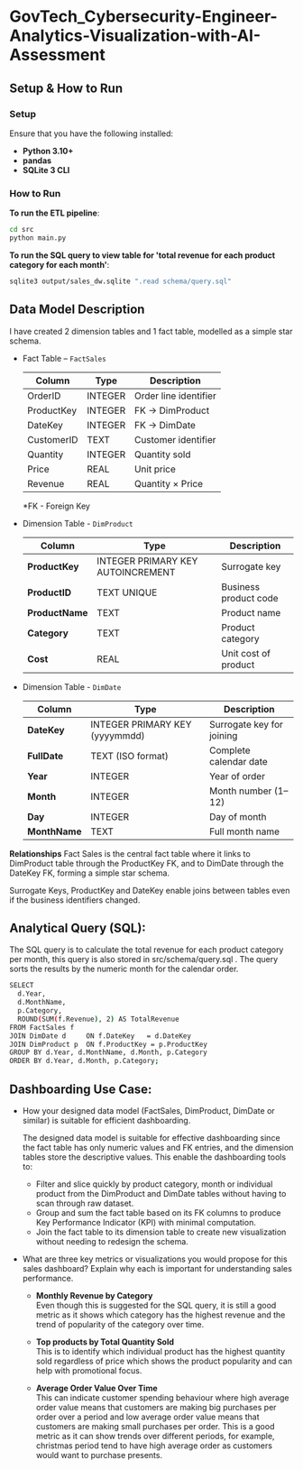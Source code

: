 # GovTech_Cybersecurity-Engineer-Analytics-Visualization-with-AI-Assessment

## Setup & How to Run

### Setup
Ensure that you have the following installed:
* **Python 3.10+**
* **pandas**
* **SQLite 3 CLI**

### How to Run
**To run the ETL pipeline**:
   ```bash
   cd src
   python main.py
   ```

**To run the SQL query to view table for 'total revenue for each product category for each month'**:
   ```bash
   sqlite3 output/sales_dw.sqlite ".read schema/query.sql"
   ```


## Data Model Description
I have created 2 dimension tables and 1 fact table, modelled as a simple star schema.

* Fact Table – `FactSales`

    | Column       | Type    | Description |
    |--------------|---------|------------|
    | OrderID      | INTEGER | Order line identifier |
    | ProductKey   | INTEGER | FK → DimProduct |
    | DateKey      | INTEGER | FK → DimDate |
    | CustomerID   | TEXT    | Customer identifier |
    | Quantity     | INTEGER | Quantity sold |
    | Price        | REAL    | Unit price |
    | Revenue      | REAL    | Quantity × Price |

    *FK - Foreign Key

* Dimension Table - `DimProduct`

    | Column          | Type                              | Description           |
    | --------------- | --------------------------------- | --------------------- |
    | **ProductKey**  | INTEGER PRIMARY KEY AUTOINCREMENT | Surrogate key         |
    | **ProductID**   | TEXT UNIQUE                       | Business product code |
    | **ProductName** | TEXT                              | Product name          |
    | **Category**    | TEXT                              | Product category      |
    | **Cost**        | REAL                              | Unit cost of product  |

* Dimension Table - `DimDate`

    | Column        | Type                           | Description               |
    | ------------- | ------------------------------ | ------------------------- |
    | **DateKey**   | INTEGER PRIMARY KEY (yyyymmdd) | Surrogate key for joining |
    | **FullDate**  | TEXT (ISO format)              | Complete calendar date    |
    | **Year**      | INTEGER                        | Year of order             |
    | **Month**     | INTEGER                        | Month number (1–12)       |
    | **Day**       | INTEGER                        | Day of month              |
    | **MonthName** | TEXT                           | Full month name           |

**Relationships**
Fact Sales is the central fact table where it links to DimProduct table through the ProductKey FK, and to DimDate through the DateKey FK, forming a simple star schema.

Surrogate Keys, ProductKey and DateKey enable joins between tables even if the business identifiers changed.


## Analytical Query (SQL):
The SQL query is to calculate the total revenue for each product category per month, this query is also stored in src/schema/query.sql . The query sorts the results by the numeric month for the calendar order.

```bash
SELECT
  d.Year,
  d.MonthName,
  p.Category,
  ROUND(SUM(f.Revenue), 2) AS TotalRevenue
FROM FactSales f
JOIN DimDate d     ON f.DateKey   = d.DateKey
JOIN DimProduct p  ON f.ProductKey = p.ProductKey
GROUP BY d.Year, d.MonthName, d.Month, p.Category
ORDER BY d.Year, d.Month, p.Category;
```


## Dashboarding Use Case:
* How your designed data model (FactSales, DimProduct, DimDate or similar) is suitable for efficient dashboarding.

    The designed data model is suitable for effective dashboarding since the fact table has only numeric values and FK entries, and the dimension tables store the descriptive values. This enable the dashboarding tools to:
    * Filter and slice quickly by product category, month or individual product from the DimProduct and DimDate tables without having to scan through raw dataset.
    * Group and sum the fact table based on its FK columns to produce Key Performance Indicator (KPI) with minimal computation.
    * Join the fact table to its dimension table to create new visualization without needing to redesign the schema.

* What are three key metrics or visualizations you would propose for this sales dashboard? Explain why each is important for understanding sales performance.

    * **Monthly Revenue by Category**  
        Even though this is suggested for the SQL query, it is still a good metric as it shows which category has the highest revenue and the trend of popularity of the category over time.

    * **Top products by Total Quantity Sold**  
        This is to identify which individual product has the highest quantity sold regardless of price which shows the product popularity and can help with promotional focus.

    * **Average Order Value Over Time**  
        This can indicate customer spending behaviour where high average order value means that customers are making big purchases per order over a period and low average order value means that customers are making small purchases per order. This is a good metric as it can show trends over different periods, for example, christmas period tend to have high average order as customers would want to purchase presents.
